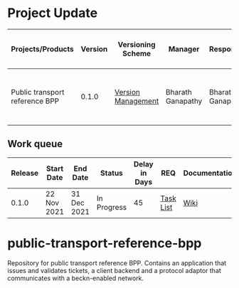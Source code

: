 # Project Update

|Projects/Products|Version|Versioning Scheme|Manager|Responsible|Accountable|Consulted|Informed|Last update|Last updated date|Next upcoming release date
|-----------------|-------|-----------------|-------|-----------|-----------|---------|--------|-----------|-----------------|--------------------------
|Public transport reference BPP|0.1.0|[Version Management](https://docs.google.com/document/d/1HjXV4W2STirMUa2_L8bGWB0ORn9SeYRvJSyUPbntbXY/edit#heading=h.b06d3jp4draa)|Bharath Ganapathy|Bharath Ganapathy|Bharath Ganapathy|KOMN, Enterprise Minds|General Public|Resolution of blocker issues in the mobile app in progress|14 Feb 2022|1 Mar 2022

## Work queue
|Release|Start Date|End Date|Status|Delay in Days|REQ|Documentation|Code|Logs
|-------|----------|--------|------|-------------|---|-------------|----|----
|0.1.0|22 Nov 2021|31 Dec 2021|In Progress|45 |[Task List](https://github.com/beckn/public-transport-reference-bpp/issues?q=is%3Aopen+is%3Aissue+milestone%3A%22Release+v0.1.0%22+label%3Aenhancement)|[Wiki](https://github.com/beckn/public-transport-reference-bpp/wiki)|[Codebase](https://github.com/beckn/public-transport-reference-bpp)|[Logs](https://github.com/beckn/public-transport-reference-bpp/commits/main)


# public-transport-reference-bpp
Repository for public transport reference BPP. Contains an application that issues and validates tickets, a client backend and a protocol adaptor that communicates with a beckn-enabled network.
